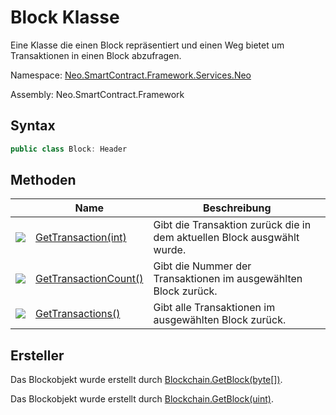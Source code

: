 # Block Klasse

Eine Klasse die einen Block repräsentiert und einen Weg bietet um Transaktionen in einen Block abzufragen.

Namespace: [Neo.SmartContract.Framework.Services.Neo](../neo.md)

Assembly: Neo.SmartContract.Framework

## Syntax

```c#
public class Block: Header
```

## Methoden

| | Name | Beschreibung |
| ---------------------------------------- | ---------------------------------------- | ------------ |
| ![](https://i-msdn.sec.s-msft.com/dynimg/IC91302.jpeg) | [GetTransaction(int)](Block/GetTransaction.md) | Gibt die Transaktion zurück die in dem aktuellen Block ausgwählt wurde. |
| ![](https://i-msdn.sec.s-msft.com/dynimg/IC91302.jpeg) | [GetTransactionCount()](Block/GetTransactionCount.md) | Gibt die Nummer der Transaktionen im ausgewählten Block zurück. |
| ![](https://i-msdn.sec.s-msft.com/dynimg/IC91302.jpeg) | [GetTransactions()](Block/GetTransactions.md) | Gibt alle Transaktionen im ausgewählten Block zurück. |

## Ersteller

Das Blockobjekt wurde erstellt durch [Blockchain.GetBlock(byte[])](Blockchain/GetBlock.md).

Das Blockobjekt wurde erstellt durch [Blockchain.GetBlock(uint)](Blockchain/GetBlock2.md).
